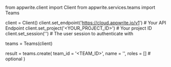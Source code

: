 from appwrite.client import Client
from appwrite.services.teams import Teams

client = Client()
client.set_endpoint('https://cloud.appwrite.io/v1') # Your API Endpoint
client.set_project('<YOUR_PROJECT_ID>') # Your project ID
client.set_session('') # The user session to authenticate with

teams = Teams(client)

result = teams.create(
    team_id = '<TEAM_ID>',
    name = '<NAME>',
    roles = [] # optional
)
